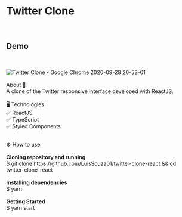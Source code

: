 <h1>Twitter Clone</h1>
</br>


<h2>Demo</h2>
</br>

![Twitter Clone - Google Chrome 2020-09-28 20-53-01](https://user-images.githubusercontent.com/68693408/94612400-701a4400-0279-11eb-8f33-2a191230ffab.gif)
</br>
</br>
About 📝</br>
A clone of the Twitter responsive interface developed with ReactJS. 
</br>
</br>
🖥 Technologies</br>
✅ ReactJS</br>
✅ TypeScript</br>
✅ Styled Components</br>

</br>
⚙ How to use </br>
</br>
<strong>Cloning repository and running</strong></br>
$ git clone https://github.com/LuisSouza01/twitter-clone-react && cd twitter-clone-react
</br>
</br>
<strong>Installing dependencies</strong></br>
$ yarn
</br>
</br>
<strong>Getting Started</strong></br>
$ yarn start
